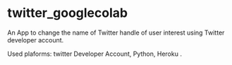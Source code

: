 # twitter_googlecolab
An App to change the name of Twitter handle of user interest using Twitter developer account.

Used plaforms:
  twitter Developer Account,
  Python,
  Heroku .
